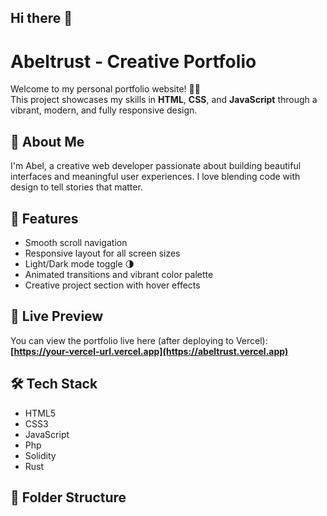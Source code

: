 ## Hi there 👋

<!--
**Abeltrust/Abeltrust** is a ✨ _special_ ✨ repository because its `README.md` (this file) appears on your GitHub profile.

Here are some ideas to get you started:

- 🔭 I’m currently working on ...
- 🌱 I’m currently learning ...
- 👯 I’m looking to collaborate on ...
- 🤔 I’m looking for help with ...
- 💬 Ask me about ...
- 📫 How to reach me: ...
- 😄 Pronouns: ...
- ⚡ Fun fact: ...
-->
# Abeltrust - Creative Portfolio

Welcome to my personal portfolio website! 🎨🚀  
This project showcases my skills in **HTML**, **CSS**, and **JavaScript** through a vibrant, modern, and fully responsive design.

## 🧠 About Me

I'm Abel, a creative web developer passionate about building beautiful interfaces and meaningful user experiences. I love blending code with design to tell stories that matter.

## 📂 Features

- Smooth scroll navigation
- Responsive layout for all screen sizes
- Light/Dark mode toggle 🌗
- Animated transitions and vibrant color palette
- Creative project section with hover effects

## 🚀 Live Preview

You can view the portfolio live here (after deploying to Vercel):  
**[https://your-vercel-url.vercel.app](https://abeltrust.vercel.app)**

## 🛠 Tech Stack

- HTML5
- CSS3
- JavaScript
- Php
- Solidity
- Rust

## 📁 Folder Structure

